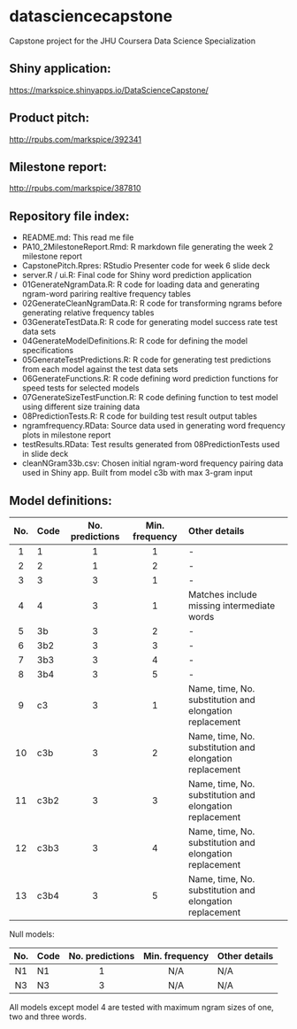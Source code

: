 # datasciencecapstone
Capstone project for the JHU Coursera Data Science Specialization

## Shiny application:
https://markspice.shinyapps.io/DataScienceCapstone/

## Product pitch:
http://rpubs.com/markspice/392341

## Milestone report:
http://rpubs.com/markspice/387810

## Repository file index:

- README.md: This read me file
- PA10_2MilestoneReport.Rmd: R markdown file generating the week 2 milestone report
- CapstonePitch.Rpres: RStudio Presenter code for week 6 slide deck
- server.R / ui.R: Final code for Shiny word prediction application
- 01GenerateNgramData.R: R code for loading data and generating ngram-word pariring realtive frequency tables
- 02GenerateCleanNgramData.R: R code for transforming ngrams before generating relative frequency tables
- 03GenerateTestData.R: R code for generating model success rate test data sets
- 04GenerateModelDefinitions.R: R code for defining the model specifications
- 05GenerateTestPredictions.R: R code for generating test predictions from each model against the test data sets
- 06GenerateFunctions.R: R code defining word prediction functions for speed tests for selected models
- 07GenerateSizeTestFunction.R: R code defining function to test model using different size training data
- 08PredictionTests.R: R code for building test result output tables
- ngramfrequency.RData: Source data used in generating word frequency plots in milestone report
- testResults.RData: Test results generated from 08PredictionTests used in slide deck
- cleanNGram33b.csv: Chosen initial ngram-word frequency pairing data used in Shiny app. Built from model c3b with max 3-gram input

## Model definitions:

| No. | Code | No. predictions | Min. frequency | Other details                                           |
| :-: | :--- | :-------------: | :------------: | :------------------------------------------------------ |
| 1   | 1    | 1               | 1              | -                                                       |
| 2   | 2    | 1               | 2              | -                                                       |
| 3   | 3    | 3               | 1              | -                                                       |
| 4   | 4    | 3               | 1              | Matches include missing intermediate words              |
| 5   | 3b   | 3               | 2              | -                                                       |
| 6   | 3b2  | 3               | 3              | -                                                       |
| 7   | 3b3  | 3               | 4              | -                                                       |
| 8   | 3b4  | 3               | 5              | -                                                       |
| 9   | c3   | 3               | 1              | Name, time, No. substitution and elongation replacement |
| 10  | c3b  | 3               | 2              | Name, time, No. substitution and elongation replacement |
| 11  | c3b2 | 3               | 3              | Name, time, No. substitution and elongation replacement |
| 12  | c3b3 | 3               | 4              | Name, time, No. substitution and elongation replacement |
| 13  | c3b4 | 3               | 5              | Name, time, No. substitution and elongation replacement |

Null models:

| No. | Code | No. predictions | Min. frequency | Other details                                           |
| :-: | :--- | :-------------: | :------------: | :------------------------------------------------------ |
| N1  | N1   | 1               | N/A            | N/A                                                     |
| N3  | N3   | 3               | N/A            | N/A                                                     |

All models except model 4 are tested with maximum ngram sizes of one, two and three words.
